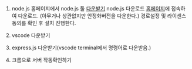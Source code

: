 1. node.js 홈페이지에서 node.js 툴 [다운받기](https://nodejs.org/en/)
node.js 다운로드 [홈페이지](https://nodejs.org/en/)에 접속하여 다운로드. (아무거나 상관없지만 안정화버전을 다운한다.)
경로설정 및 라이센스 동의를 확인 후 설치 진행한다.
2. vscode 다운받기

3. express.js 다운받기(vscode terminal에서 명령어로 다운받음.)
4. 크롬으로 서버 작동확인하기
